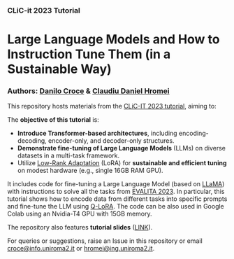 ### CLiC-it 2023 Tutorial

# Large Language Models and How to Instruction Tune Them (in a Sustainable Way)

### **Authors**: [Danilo Croce](https://scholar.google.it/citations?user=dXewdYAAAAAJ&hl=it) & [Claudiu Daniel Hromei](https://scholar.google.it/citations?user=YQRKKFoAAAAJ&hl=it)

This repository hosts materials from the [CLiC-IT 2023 tutorial](https://clic2023.ilc.cnr.it/tutorial/), aiming to:

The **objective of this tutorial** is:

* **Introduce Transformer-based architectures**, including encoding-decoding, encoder-only, and decoder-only structures.
* **Demonstrate fine-tuning of Large Language Models** (LLMs) on diverse datasets in a multi-task framework.
* Utilize [Low-Rank Adaptation](https://arxiv.org/abs/2106.09685) (LoRA) for **sustainable and efficient tuning** on modest hardware (e.g., single 16GB RAM GPU).

It includes code for fine-tuning a Large Language Model (based on [LLaMA](https://ai.meta.com/blog/large-language-model-llama-meta-ai/)) with instructions to solve all the tasks from [EVALITA 2023](https://www.evalita.it/campaigns/evalita-2023/). 
In particular, this tutorial shows how to encode data from different tasks into specific prompts and fine-tune the LLM using [Q-LoRA](https://arxiv.org/abs/2305.14314). The code can be also used in Google Colab using an Nvidia-T4 GPU with 15GB memory.

The repository also features **tutorial slides** ([LINK](https://github.com/crux82/CLiC-it_2023_tutorial/blob/main/CLiC-it_2023_tutorial.pdf)).

For queries or suggestions, raise an Issue in this repository or email  [croce@info.uniroma2.it](mailto:croce@info.uniroma2.it) or [hromei@ing.uniroma2.it](mailto:hromei@ing.uniroma2.it).
